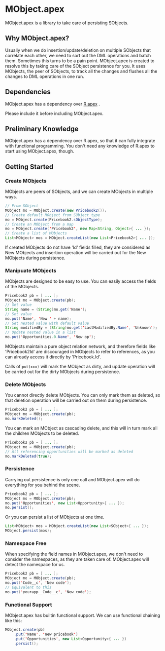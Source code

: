 # MObject.apex
MObject.apex is a library to take care of persisting SObjects.

## Why MObject.apex?
Usually when we do insertion/update/deletion on multiple SObjects that correlate each other, we need to sort out the DML operations and batch them. Sometimes this turns to be a pain point. MObject.apex is created to resolve this by taking care of the SObject persistence for you. It uses MObjects, the peer of SObjects, to track all the changes and flushes all the changes to DML operations in one run.

## Dependencies
MObject.apex has a dependency over [R.apex](https://github.com/Click-to-Cloud/R.apex/) .

Please include it before including MObject.apex.

## Preliminary Knowledge
MObject.apex has a dependency over R.apex, so that it can fully integrate with functional programming. You don't need any knowledge of R.apex to start using MObject.apex, though.

## Getting Started

### Create MObjects
MObjects are peers of SObjects, and we can create MObjects in multiple ways.

```java
// From SObject
MObject mo = MObject.create(new Pricebook2());
// Create default MObject from SObject type
mo = MObject.create(Pricebook2.sObjectType);
// Create an MObject from a map
mo = MObject.create('Pricebook2', new Map<String, Object>{ ... });
// Create a list of MObjects
List<MObject> mos = MObject.createList(new List<Pricebook2>{ ... });
```

If created MObjects do not have 'Id' fields filled, they are considered as New MObjects and insertion operation will be carried out for the New MObjects during persistence.

### Manipuate MObjects
MObjects are designed to be easy to use. You can easily access the fields of the MObjects.

```java
Pricebook2 pb = [ ... ];
MObject mo = MObject.create(pb);
// Get value
String name = (String)mo.get('Name');
// Set value
mo.put('Name', 'New ' + name);
// Get nested value with default value
String modifiedBy = (String)mo.get('LastModifiedBy.Name', 'Unknown');
// Update nested value in a list
mo.put('Opportunities.0.Name', 'New op');
```

MObjects maintain a pure object relation network, and therefore fields like 'Pricebook2Id' are discouraged in MObjects to refer to references, as you can already access it directly by 'Pricebook.Id'.

Calls of `put(xxx)` will mark the MObject as dirty, and update operation will be carried out for the dirty MObjects during persistence.

### Delete MObjects
You cannot directly delete MObjects. You can only mark them as deleted, so that deletion operation will be carried out on them during persistence.

```java
Pricebook2 pb = [ ... ];
MObject mo = MObject.create(pb);
mo.markDeleted();
```

You can mark an MObject as cascading delete, and this will in turn mark all the children MObjects to be deleted.

```java
Pricebook2 pb = [ ... ];
MObject mo = MObject.create(pb);
// All referencing opportunities will be marked as deleted
mo.markDeleted(true);
```

### Persistence
Carrying out persistence is only one call and MObject.apex will do everything for you behind the scene.

```java
Pricebook2 pb = [ ... ];
MObject mo = MObject.create(pb);
mo.put('Opportunities', new List<Opportunity>{ ... });
mo.persist();
```

Or you can persist a list of MObjects at one time.

```java
List<MObject> mos = MObject.createList(new List<SObject>{ ... });
MObject.persist(mos);
```

### Namespace Free
When specifying the field names in MObject.apex, we don't need to consider the namespaces, as they are taken care of. MObject.apex will detect the namespace for us.

```java
Pricebook2 pb = [ ... ];
MObject mo = MObject.create(pb);
mo.put('Code__c', 'New code');
// Equivalent to this
mo.put('yourapp__Code__c', 'New code');
```

### Functional Support
MObject.apex has builtin functional support. We can use functional chaining like this:

```java
MObject.create(pb)
    .put('Name', 'new pricebook')
    .put('Opportunities', new List<Opportunity>{ ... })
    .persist();
```

